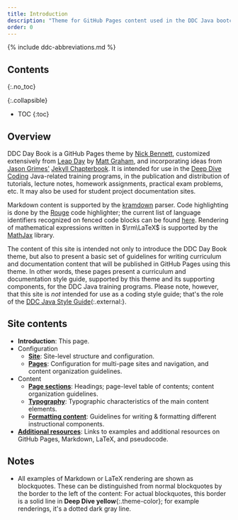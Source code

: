 ```yaml
---
title: Introduction
description: "Theme for GitHub Pages content used in the DDC Java bootcamps & related programs."
order: 0
---
```


{% include ddc-abbreviations.md %}

## Contents
{:.no_toc}

{:.collapsible}
* TOC
{:toc}

## Overview

DDC Day Book is a GitHub Pages theme by [Nick Bennett](mailto:nick@nickbenn.com), customized extensively from [Leap Day](https://pages-themes.github.io/leap-day/) by [Matt Graham](https://twitter.com/mattgraham), and incorporating ideas from [Jason Grimes'](https://grimesit.com) [Jekyll Chapterbook](https://github.com/jasongrimes/jekyll-chapterbook). It is intended for use in the [Deep Dive Coding](https://deepdivecoding.com) Java-related training programs, in the publication and distribution of tutorials, lecture notes, homework assignments, practical exam problems, etc. It may also be used for student project documentation sites. 

Markdown content is supported by the [kramdown](https://kramdown.gettalong.org/parser/kramdown.html) parser. Code highlighting is done by the [Rouge](http://rouge.jneen.net/) code highlighter; the current list of language identifiers recognized on fenced code blocks can be found [here](https://github.com/rouge-ruby/rouge/wiki/List-of-supported-languages-and-lexers). Rendering of mathematical expressions written in $\rm\LaTeX$ is supported by the [MathJax](https://www.mathjax.org/) library.

The content of this site is intended not only to introduce the DDC Day Book theme, but also to present a basic set of guidelines for writing curriculum and documentation content that will be published in GitHub Pages using this theme. In other words, these pages present a curriculum and documentation style guide, supported by this theme and its supporting components, for the DDC Java training programs. Please note, however, that this site is _not_ intended for use as a coding style guide; that's the role of the [DDC Java Style Guide](/style-guide/)(:.external:}.

## Site contents

* **Introduction**: This page.
* Configuration
    * [**Site**](configuration/site.md): Site-level structure and configuration.
    * [**Pages**](configuration/pages.md): Configuration for multi-page sites and navigation, and content organization guidelines.
* Content
    * [**Page sections**](content/sections.md): Headings; page-level table of contents; content organization guidelines.
    * [**Typography**](content/typography.md): Typographic characteristics of the main content elements.
    * [**Formatting content**](content/formatting.md): Guidelines for writing & formatting different instructional components.
* [**Additional resources**](resources.md): Links to examples and additional resources on GitHub Pages, Markdown, LaTeX, and pseudocode. 

## Notes

* All examples of Markdown or LaTeX rendering are shown as blockquotes. These can be distinguished from normal blockquotes by the border to the left of the content: For actual blockquotes, this border is a solid line in **Deep Dive yellow**{:.theme-color}; for example renderings, it's a dotted dark gray line.
